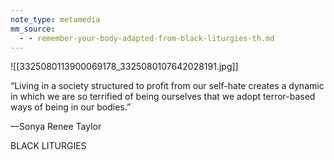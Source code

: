```yaml
---
note_type: metamedia
mm_source:
  - - remember-your-body-adapted-from-black-liturgies-th.md
---
```


![[3325080113900069178_3325080107642028191.jpg]]

“Living in a society structured to profit
from our self-hate creates a dynamic in
which we are so terrified of being
ourselves that we adopt terror-based
ways of being in our bodies.”

—Sonya Renee Taylor

BLACK LITURGIES

